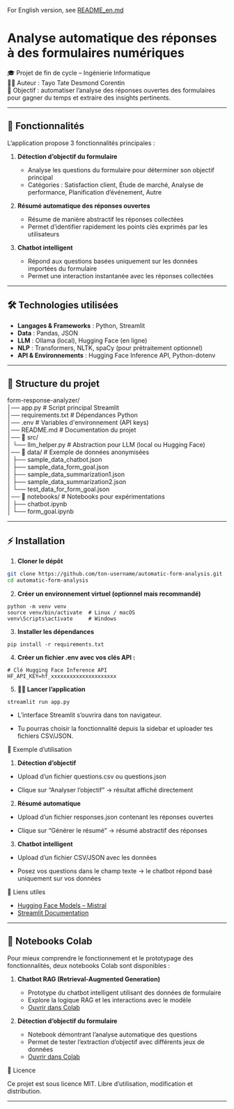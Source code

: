 For English version, see [README_en.md](README_en.md)

# Analyse automatique des réponses à des formulaires numériques

🎓 Projet de fin de cycle – Ingénierie Informatique  
👨‍💻 Auteur : Tayo Tate Desmond Corentin  
📌 Objectif : automatiser l’analyse des réponses ouvertes des formulaires pour gagner du temps et extraire des insights pertinents.

---

## 🚀 Fonctionnalités

L’application propose 3 fonctionnalités principales :  

1. **Détection d’objectif du formulaire**  
   - Analyse les questions du formulaire pour déterminer son objectif principal  
   - Catégories : Satisfaction client, Étude de marché, Analyse de performance, Planification d’événement, Autre  

2. **Résumé automatique des réponses ouvertes**  
   - Résume de manière abstractif les réponses collectées  
   - Permet d’identifier rapidement les points clés exprimés par les utilisateurs  

3. **Chatbot intelligent**  
   - Répond aux questions basées uniquement sur les données importées du formulaire  
   - Permet une interaction instantanée avec les réponses collectées  

---

## 🛠️ Technologies utilisées

- **Langages & Frameworks** : Python, Streamlit  
- **Data** : Pandas, JSON  
- **LLM** : Ollama (local), Hugging Face (en ligne)  
- **NLP** : Transformers, NLTK, spaCy (pour prétraitement optionnel)  
- **API & Environnements** : Hugging Face Inference API, Python-dotenv  

---

## 📂 Structure du projet

form-response-analyzer/  
│── app.py # Script principal Streamlit  
│── requirements.txt # Dépendances Python  
│── .env # Variables d'environnement (API keys)  
│── README.md # Documentation du projet  
│── 📂 src/  
│ └── llm_helper.py # Abstraction pour LLM (local ou Hugging Face)  
│── 📂 data/ # Exemple de données anonymisées  
│ ├── sample_data_chatbot.json  
│ ├── sample_data_form_goal.json  
│ ├── sample_data_summarization1.json  
│ ├── sample_data_summarization2.json  
│ └── test_data_for_form_goal.json  
│── 📂 notebooks/ # Notebooks pour expérimentations  
│ ├── chatbot.ipynb  
│ └── form_goal.ipynb  


---

## ⚡ Installation

1. **Cloner le dépôt**  
```bash
git clone https://github.com/ton-username/automatic-form-analysis.git
cd automatic-form-analysis
```

2. **Créer un environnement virtuel (optionnel mais recommandé)**
```
python -m venv venv
source venv/bin/activate  # Linux / macOS
venv\Scripts\activate     # Windows
```

3. **Installer les dépendances**
```
pip install -r requirements.txt
```

4. **Créer un fichier .env avec vos clés API :**
```
# Clé Hugging Face Inference API
HF_API_KEY=hf_xxxxxxxxxxxxxxxxxxxxx
```

5. **🏃‍♂️ Lancer l’application**
```
streamlit run app.py
```

* L’interface Streamlit s’ouvrira dans ton navigateur.

* Tu pourras choisir la fonctionnalité depuis la sidebar et uploader tes fichiers CSV/JSON.

📌 Exemple d’utilisation

1. **Détection d’objectif**

* Upload d’un fichier questions.csv ou questions.json

* Clique sur “Analyser l’objectif” → résultat affiché directement

2. **Résumé automatique**

* Upload d’un fichier responses.json contenant les réponses ouvertes

* Clique sur “Générer le résumé” → résumé abstractif des réponses

3. **Chatbot intelligent**

* Upload d’un fichier CSV/JSON avec les données

* Posez vos questions dans le champ texte → le chatbot répond basé uniquement sur vos données

🔗 Liens utiles

- [Hugging Face Models – Mistral](https://huggingface.co/models)
- [Streamlit Documentation](https://docs.streamlit.io/)


---

## 📓 Notebooks Colab

Pour mieux comprendre le fonctionnement et le prototypage des fonctionnalités, deux notebooks Colab sont disponibles :  

1. **Chatbot RAG (Retrieval-Augmented Generation)**  
   - Prototype du chatbot intelligent utilisant des données de formulaire  
   - Explore la logique RAG et les interactions avec le modèle  
   - [Ouvrir dans Colab](https://colab.research.google.com/drive/19Gdn3ychZTzWUWjaVR2pHmYwREOjjkmR?usp=sharing)  

2. **Détection d’objectif du formulaire**  
   - Notebook démontrant l’analyse automatique des questions  
   - Permet de tester l’extraction d’objectif avec différents jeux de données  
   - [Ouvrir dans Colab](https://colab.research.google.com/drive/12E6Mj7iUW6MMUluLj9NZX9b8gCGrLHjX?usp=sharing)  


📜 Licence

Ce projet est sous licence MIT.
Libre d’utilisation, modification et distribution.


---
